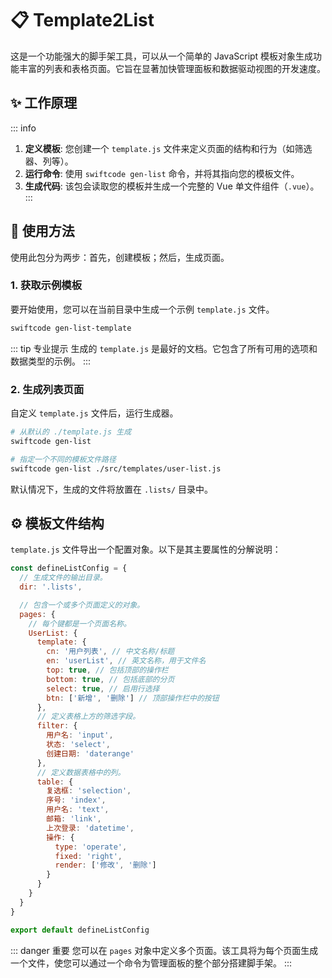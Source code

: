 # 📋 Template2List

这是一个功能强大的脚手架工具，可以从一个简单的 JavaScript 模板对象生成功能丰富的列表和表格页面。它旨在显著加快管理面板和数据驱动视图的开发速度。

## ✨ 工作原理

::: info

1.  **定义模板**: 您创建一个 `template.js` 文件来定义页面的结构和行为（如筛选器、列等）。
2.  **运行命令**: 使用 `swiftcode gen-list` 命令，并将其指向您的模板文件。
3.  **生成代码**: 该包会读取您的模板并生成一个完整的 Vue 单文件组件（`.vue`）。
    :::

## 🚀 使用方法

使用此包分为两步：首先，创建模板；然后，生成页面。

### 1. 获取示例模板

要开始使用，您可以在当前目录中生成一个示例 `template.js` 文件。

```bash [终端]
swiftcode gen-list-template
```

::: tip 专业提示
生成的 `template.js` 是最好的文档。它包含了所有可用的选项和数据类型的示例。
:::

### 2. 生成列表页面

自定义 `template.js` 文件后，运行生成器。

```bash [终端]
# 从默认的 ./template.js 生成
swiftcode gen-list

# 指定一个不同的模板文件路径
swiftcode gen-list ./src/templates/user-list.js
```

默认情况下，生成的文件将放置在 `.lists/` 目录中。

## ⚙️ 模板文件结构

`template.js` 文件导出一个配置对象。以下是其主要属性的分解说明：

```javascript [template.js]
const defineListConfig = {
  // 生成文件的输出目录。
  dir: '.lists',

  // 包含一个或多个页面定义的对象。
  pages: {
    // 每个键都是一个页面名称。
    UserList: {
      template: {
        cn: '用户列表', // 中文名称/标题
        en: 'userList', // 英文名称，用于文件名
        top: true, // 包括顶部的操作栏
        bottom: true, // 包括底部的分页
        select: true, // 启用行选择
        btn: ['新增', '删除'] // 顶部操作栏中的按钮
      },
      // 定义表格上方的筛选字段。
      filter: {
        用户名: 'input',
        状态: 'select',
        创建日期: 'daterange'
      },
      // 定义数据表格中的列。
      table: {
        复选框: 'selection',
        序号: 'index',
        用户名: 'text',
        邮箱: 'link',
        上次登录: 'datetime',
        操作: {
          type: 'operate',
          fixed: 'right',
          render: ['修改', '删除']
        }
      }
    }
  }
}

export default defineListConfig
```

::: danger 重要
您可以在 `pages` 对象中定义多个页面。该工具将为每个页面生成一个文件，使您可以通过一个命令为管理面板的整个部分搭建脚手架。
:::
